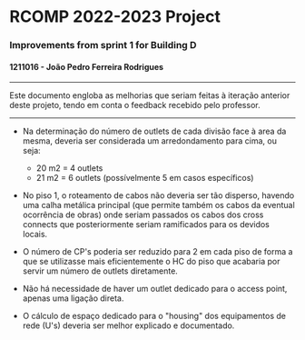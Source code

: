 RCOMP 2022-2023 Project
===========================================
### Improvements from sprint 1 for Building D ###
#### 1211016 - João Pedro Ferreira Rodrigues #####

---
Este documento engloba as melhorias que seriam feitas à iteração anterior deste projeto, tendo em conta o feedback recebido pelo professor.

---

* Na determinação do número de outlets de cada divisão face à area da mesma, deveria ser considerada um arredondamento para cima, ou seja:

    * 20 m2 = 4 outlets
    * 21 m2 = 6 outlets (possívelmente 5 em casos específicos)

* No piso 1, o roteamento de cabos não deveria ser tão disperso, havendo uma calha metálica principal
  (que permite também os cabos da eventual ocorrência de obras) onde seriam passados os cabos dos cross connects
que posteriormente seriam ramificados para os devidos locais.

* O número de CP's poderia ser reduzido para 2 em cada piso de forma a que se utilizasse mais eficientemente o HC do piso que acabaria por servir um número de outlets diretamente.

* Não há necessidade de haver um outlet dedicado para o access point, apenas uma ligação direta.

* O cálculo de espaço dedicado para o "housing" dos equipamentos de rede (U's) deveria ser melhor explicado e documentado.
